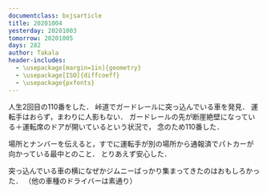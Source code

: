 ```yaml
---
documentclass: bxjsarticle
title: 20201004
yesterday: 20201003
tomorrow: 20201005
days: 282
author: Takala
header-includes:
  - \usepackage[margin=1in]{geometry}
  - \usepackage[ISO]{diffcoeff}
  - \usepackage{pxfonts}
---
```




人生2回目の110番をした．
峠道でガードレールに突っ込んでいる車を発見．
運転手はおらず，まわりに人影もない．
ガードレールの先が断崖絶壁になっている＋運転席のドアが開いているという状況で，
念のため110番した．



場所とナンバーを伝えると，すでに運転手が別の場所から通報済でパトカーが
向かっている最中とのこと．
とりあえず安心した．



突っ込んでいる車の横になぜかジムニーばっかり集まってきたのはおもしろかった．
（他の車種のドライバーは素通り）